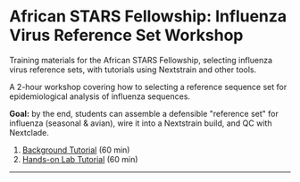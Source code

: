 # African STARS Fellowship: Influenza Virus Reference Set Workshop

Training materials for the African STARS Fellowship, selecting influenza virus reference sets, with tutorials using Nextstrain and other tools.

A 2-hour workshop covering how to selecting a reference sequence set for epidemiological analysis of influenza sequences.

**Goal:** by the end, students can assemble a defensible "reference set" for influenza (seasonal & avian), wire it into a Nextstrain build, and QC with Nextclade.

1) [Background Tutorial](https://github.com/giffordlabcvr/african-stars-flu-refset-workshop/tree/main/lecture) (60 min)
2) [Hands-on Lab Tutorial](https://github.com/giffordlabcvr/african-stars-flu-refset-workshop/tree/main/tutorial) (60 min)


* * * * *



